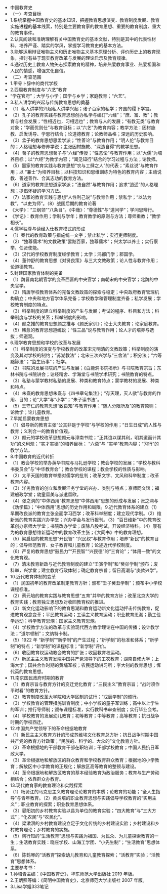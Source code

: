 - 中国教育史
- （一）考查目标
- 1.系统掌握中国教育史的基本知识，把握教育思想演变、教育制度发展、教育实施进程的基本线索，特别是主要教育家的教育思想、重要的教育制度、重大的教育事件。
- 2.认真阅读和准确理解有关中国教育史的基本文献，特别是其中的代表性材料，培养严谨、踏实的学风，掌握学习教育史的基本方法。
- 3.能够运用辩证唯物主义和历史唯物主义基本原理分析、评价历史上的教育现象，探讨有益于现实教育改革与发展的理论启示及教育规律。
- 4.通过历史上教育人物矢志探索教育的精神，培养热爱教育事业、热爱祖国和人民的情感，增强文化自信。
- （二）考查范围
- 1.甲骨卜辞中的商代学校
- 2.西周教育制度与“六艺”教育
- “学在官府”；大学与小学；国学与乡学；家庭教育；“六艺”。
- 3.私人讲学的兴起与传统教育思想的奠基
- （1）私人讲学的兴起私人讲学兴起；诸子百家的私学；齐国的稷下学宫。
- （2）孔子的教育实践与教育思想创办私学与编订“六经”；“庶、富、教”；教育与社会发展；“性相近也，习相远也”；教育与人的发展；“有教无类”与教育对象；“学而优则仕”与教育目标；以“六艺”为教育内容；教学方法：因材施教、启发诱导、学思行结合；论道德教育；论教师品格；深远的历史影响。
- （3）孟子的教育思想思孟学派；“性善论”与教育作用；“明人伦”与教育目的；人格理想与修养学说；主张因材施教、“深造自得”的教学思想。
- （4）荀子的教育思想荀子与“六经”传授；“性恶论”与教育作用；以“大儒”为培养目标；以“六经”为教学内容；“闻见知行”结合的学习过程与方法；论教师。
- （5）墨家的教育实践与教育思想“农与工肆之人”的代表；“素丝说”与教育作用；以 “兼士”为培养目标；以科技知识和思维训练为特色的教育内容；主动说教、善述善作、合其志功的教育方法。
- （6）道家的教育思想道家学派；“法自然”与教育作用；追求“逍遥”的人格理想；提倡怀疑的学习方法。
- （7）法家的教育实践与思想“人性利己说”与教育作用；禁私学；“以法为教”，“以吏为师”。（8）战国后期的教育论著
- 《大学》：“三纲领”“八条目”。《中庸》：“尊德性”与“道问学”；学问思辨行。
- 《学记》：教育作用；学制与学年；教育教学的原则与方法；尊师重教；“教学相长”。
- 4.儒学独尊与读经入仕教育模式的形成
- （1）秦代的教育政策与措施统一文字；禁止私学；实行吏师制度。
- （2）“独尊儒术”的文教政策“罢黜百家，独尊儒术”；兴太学以养士；实行察举，任贤使能。
- （3）汉代的学校教育制度经学教育；太学；鸿都门学；郡国学。
- （4）董仲舒的教育思想《对贤良策》与三大文教政策；论人性与教育作用；论道德教育。
- 5.封建国家教育体制的完备
- （1）魏晋南北朝官学的变革西晋的中央官学；南朝宋的中央官学；北魏的中央官学。
- （2）隋唐学校教育体系的完备文教政策的探索与稳定；中央政府教育管理机构确立；中央和地方官学体系完备；学校教学和管理制度齐备；私学发展；学校教育制度的特点。
- （3）科举制度的建立科举制度的产生与发展；考试的程序、科目和方法；科举制度与学校的关系；科举制度的影响。
- （4）颜之推的教育思想颜之推与《颜氏家训》；论士大夫教育；论家庭教育。
- （5）韩愈的教育思想道统说；“性三品”说与教育作用；论人才的培养与选拔；师道观。
- 6.理学教育思想和学校的改革与发展
- （1）科举制度的演变与学校教育的改革宋元明清的文教政策；科举制度的演变及其对学校的制约；“苏湖教法”；北宋三次兴学与“三舍法”；积分法；“六等黜陟法”；“监生历事”；社学。
- （2）书院的发展书院的产生与发展；《白鹿洞书院揭示》与书院教育宗旨；东林书院与书院讲会；诂经精舍、学海堂与书院学术研究；书院教育的特点。
- （3）私塾与蒙学教材私塾的发展、种类和教育特点；蒙学教材的发展、种类和特点。
- （4）朱熹的教育思想朱熹与《四书章句集注》；“存天理，灭人欲”与教育的作用、目的；论“大学”与“小学”；“朱子读书法”。
- （5）王守仁的教育思想“致良知”与教育作用；“随人分限所及”的教育原则；论教学；论儿童教育。
- 7.早期启蒙教育思想
- （1）倡导新的教育主张“公其非是于学校”与学校的作用；“日生日成”的人性与教育；义利合一的教育价值观。
- （2）颜元的学校改革思想颜元与漳南书院；“正其谊以谋其利，明其道而计其功”的义利观；“实才实德”的培养目标； “六斋”与 “实学”教育内容；“习行”的教学方法。
- 8.中国教育的近代转折
- （1）教会学校的举办英华书院与马礼逊学校；教会学校的发展；“学校与教科书委员会”与“中华教育会”；教会学校的课程；教会学校的性质与影响。
- （2）太平天国的教育举措对儒学的批判；改革文字、文风和科举制度；改革教育内容。
- （3）洋务教育的创立和发展洋务学堂的兴办、类别与特点；京师同文馆；福建船政学堂；幼童留美与派遣留欧。
- （4）张之洞的“中体西用”教育思想“中体西用”思想的形成与发展；张之洞与《劝学篇》；“中体西用”思想的历史作用和局限。9.近代教育体系的建立（1）早期改良派的教育主张全面学习西学；改革科举制度；建立现代学制。（2）维新派的教育实践兴办学堂；兴办学会与发行报刊。（3）“百日维新”中的教育改革创办京师大学堂；书院改办学堂；废除八股考试，开设经济特科。（4）康有为的教育思想维新运动中的教育改革主张；《大同书》中的教育理想。
- （5）梁启超的教育思想“开民智” “兴民权”与教育作用；培养“新民”的教育目的；倡导师范教育、女子教育和儿童教育；论述近代学校制度。
- （6）严复的教育思想“鼓民力”“开民智”“兴民德”的“三育论”；“体用一致”的文化教育观。
- （7）清末教育新政与近代教育制度的建立“壬寅学制”和“癸卯学制”颁布；废科举，兴学堂；建立教育行政体制；确定教育宗旨；留日高潮与“庚款兴学”。
- 10.近代教育体制的变革
- （1）民国初年的教育改革制定教育方针；颁布“壬子癸丑学制”；颁布中小学校课程标准。
- （2）蔡元培的教育实践与教育思想“五育”并举的教育方针；改革北京大学的教育实践；教育独立思想及对收回教育权的推进。
- （3）新文化运动影响下的教育思潮和教育运动新文化运动抨击传统教育，促进教育观念变革；平民教育运动；工读主义教育运动；职业教育思潮；勤工俭学运动；科学教育思潮；国家主义教育思潮。
- （4）学校教学方法的改革与实验现代西方教学理论在中国的传播；设计教学法；“道尔顿制”；文纳特卡制。
- （5）1922 年 “新学制”“新学制”的产生过程；“新学制”的标准和体系；“新学制”的特点；“新学制”的课程标准；“新学制”评价。
- （6）收回教育权运动教会教育的扩张；收回教育权运动。
- （7）新民主主义教育发端中国共产党领导下的工农教育；湖南自修大学；上海大学；国共合作时期的黄埔军校；农民运动讲习所；李大钊的教育思想；恽代英的教育思想。
- 11.南京国民政府时期的教育
- （1）教育宗旨与教育方针的变迁党化教育；“三民主义”教育宗旨；“战时须作平时看”的教育方针。
- （2）教育制度改革大学院和大学区制的试行；“戊辰学制”的颁行。
- （3）学校教育的管理措施训育制度；中小学校的童子军训练；高中以上学生的军训；推行导师制；颁布课程标准，实行教科书审查制度；实行毕业会考。
- （4）学校教育的发展幼儿教育；初等教育；中等教育；高等教育；抗日战争时期的学校西迁。
- 12.中国共产党领导下的革命根据地教育
- （1）新民主主义教育方针的形成苏维埃文化教育总方针；抗日战争时期中国共产党的教育方针政策；“民族的、科学的、大众的”文化教育方针。
- （2）革命根据地的干部教育干部在职培训；干部学校教育；中国人民抗日军政大学。
- （3）革命根据地和解放区的群众教育和学校教育群众教育；根据地的小学教育；解放区中小学教育的正规化；解放区高等教育的整顿与建设。
- （4）革命根据地和解放区教育的基本经验教育为政治服务；教育与生产劳动相结合；依靠群众办教育。
- 13.现代教育家的教育理论和实践探索
- （1）杨贤江的马克思主义教育理论论教育的本质；论教育的功能；“全人生指导”与青年教育。（2）黄炎培的职业教育思想与实践倡导学校教育的“实用主义”；职业教育的探索；职业教育思想体系。
- （3）晏阳初的乡村教育实验以县为单位的教育实验；“四大教育”与“三大方式”；“化农民”与“农民化”。
- （4）梁漱溟的乡村教育建设立足于文化传统的乡村建设实验；乡村建设和乡村教育理论；乡村教育的实施。
- （5）陶行知的“生活教育”思想与实践为祖国、为民众、为儿童探索教育的一生；生活教育实践：晓庄学校、山海工学团、“小先生制”；“生活教育”思想体系。
- （6）陈鹤琴的“活教育”探索幼儿教育和儿童教育探索；“活教育”实验；“活教育”思想体系。
- 主要参考书：
- 1.孙培青主编：《中国教育史》，华东师范大学出版社 2019 年版。
- 2.王炳照等编：《简明中国教育史》，北京师范大学出版社 2007 年版。
- 3.Lisa学姐333笔记